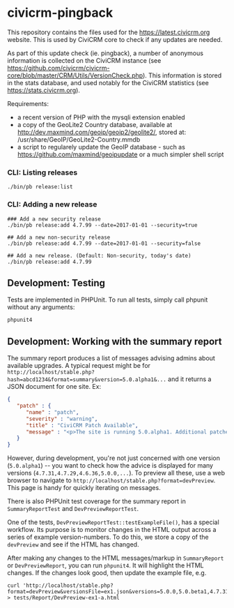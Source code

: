 civicrm-pingback
================

This repository contains the files used for the https://latest.civicrm.org website. This is used by CiviCRM core to check if any updates are needed.

As part of this update check (ie. pingback), a number of anonymous information is collected on the CiviCRM instance (see https://github.com/civicrm/civicrm-core/blob/master/CRM/Utils/VersionCheck.php). This information is stored in the stats database, and used notably for the CiviCRM statistics (see https://stats.civicrm.org). 

Requirements:
- a recent version of PHP with the mysqli extension enabled
- a copy of the GeoLite2 Country database, available at http://dev.maxmind.com/geoip/geoip2/geolite2/, stored at: /usr/share/GeoIP/GeoLite2-Country.mmdb
- a script to regularely update the GeoIP database - such as https://github.com/maxmind/geoipupdate or a much simpler shell script

### CLI: Listing releases

```
./bin/pb release:list
```

### CLI: Adding a new release

```
### Add a new security release
./bin/pb release:add 4.7.99 --date=2017-01-01 --security=true

## Add a new non-security release
./bin/pb release:add 4.7.99 --date=2017-01-01 --security=false

## Add a new release. (Default: Non-security, today's date)
./bin/pb release:add 4.7.99
```

## Development: Testing

Tests are implemented in PHPUnit. To run all tests, simply call phpunit without any arguments:

```
phpunit4
```

## Development: Working with the summary report

The summary report produces a list of messages advising admins about available upgrades.  A typical request might be
for `http://localhost/stable.php?hash=abcd1234&format=summary&version=5.0.alpha1&...` and it returns a JSON document for
one site. Ex:

```json
{
   "patch" : {
      "name" : "patch",
      "severity" : "warning",
      "title" : "CiviCRM Patch Available",
      "message" : "<p>The site is running 5.0.alpha1. Additional patches are available:</p><ul>\n<li>5.0.0 (2018-04-04)</li></ul>"
   }
}
```

However, during development, you're not just concerned with one version (`5.0.alpha1`) -- you want to check how the
advice is displayed for many versions (`4.7.31,4.7.29,4.6.36,5.0.0,...`).  To preview all these, use a web browser to
navigate to `http://localhost/stable.php?format=devPreview`. This page is handy for quickly iterating on messages.

There is also PHPUnit test coverage for the summary report in `SummaryReportTest` and `DevPreviewReportTest`.

One of the tests, `DevPreviewReportTest::testExampleFile()`, has a special workflow.  Its purpose is to monitor changes
in the HTML output across a series of example version-numbers.  To do this, we store a copy of the `devPreview` and see
if the HTML has changed.

After making any changes to the HTML messages/markup in `SummaryReport` or `DevPreviewReport`, you can run `phpunit4`.
It will highlight the HTML changes.  If the changes look good, then update the example file, e.g.

```
curl 'http://localhost/stable.php?format=devPreview&versionsFile=ex1.json&versions=5.0.0,5.0.beta1,4.7.31,4.7.29,4.6.36,4.6.32,4.5.10' > tests/Report/DevPreview-ex1-a.html
```

